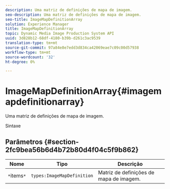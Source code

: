 ```yaml
---
description: Uma matriz de definições de mapa de imagem.
seo-description: Uma matriz de definições de mapa de imagem.
seo-title: ImageMapDefinitionArray
solution: Experience Manager
title: ImageMapDefinitionArray
topic: Dynamic Media Image Production System API
uuid: 3d828b12-68df-4180-b39b-d261c3ac9539
translation-type: tm+mt
source-git-commit: 97a84e8e7edd3d834ca42069eae7c09c00d57938
workflow-type: tm+mt
source-wordcount: '32'
ht-degree: 0%

---
```



# ImageMapDefinitionArray{#imagemapdefinitionarray}

Uma matriz de definições de mapa de imagem.

Sintaxe

## Parâmetros {#section-2fc9bea56b6d4b72b80d4f04c5f9b862}

| Nome | Tipo | Descrição |
|---|---|---|
| `*`items`*` | `types:ImageMapDefinition` | Matriz de definições de mapa de imagem. |

